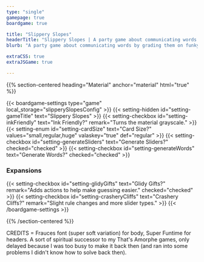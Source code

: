 ```yaml
---
type: "single"
gamepage: true
boardgame: true

title: "Slippery Slopes"
headerTitle: "Slippery Slopes | A party game about communicating words by grading them on funky scales."
blurb: "A party game about communicating words by grading them on funky scales. Simple words suddenly become impossible when you can only indicate where they fall on scales such as hot-cold and heavy-light."

extraCSS: true
extraJSGame: true

---
```


{{% section-centered heading="Material" anchor="material" html="true" %}}

{{< boardgame-settings type="game" local_storage="slipperySlopesConfig" >}}
	{{< setting-hidden id="setting-gameTitle" text="Slippery Slopes" >}}
  {{< setting-checkbox id="setting-inkFriendly" text="Ink Friendly?" remark="Turns the material grayscale." >}}
  {{< setting-enum id="setting-cardSize" text="Card Size?" values="small,regular,huge" valaskey="true" def="regular" >}}
  {{< setting-checkbox id="setting-generateSliders" text="Generate Sliders?" checked="checked" >}}
  {{< setting-checkbox id="setting-generateWords" text="Generate Words?" checked="checked" >}}
  <h3>Expansions</h3>
  {{< setting-checkbox id="setting-glidyGifts" text="Glidy Gifts?" remark="Adds actions to help make guessing easier." checked="checked" >}}
  {{< setting-checkbox id="setting-crasheryCliffs" text="Crashery Cliffs?" remark="Slight rule changes and more slider types." >}}
{{< /boardgame-settings >}}

{{% /section-centered %}}

CREDITS = Frauces font (super soft variation) for body, Super Funtime for headers. A sort of spiritual successor to my That's Amorphe games, only delayed because I was too busy to make it back then (and ran into some problems I didn't know how to solve back then).